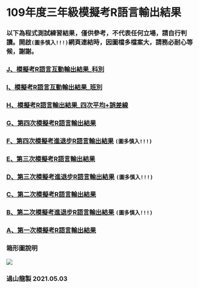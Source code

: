 # 109年度三年級模擬考R語言輸出結果

### 以下為程式測試練習結果，僅供參考，不代表任何立場，請自行判讀。開啟`(圖多慎入!!!)`網頁連結時，因圖檔多檔案大，請務必耐心等候，謝謝。
### [J、模擬考R語言互動輸出結果_科別](https://tjjh.shinyapps.io/109MTS/)
### [I、模擬考R語言互動輸出結果_班別](https://tjjh.shinyapps.io/109MTC/)
### [H、模擬考R語言輸出結果_四次平均+誤差線](https://tjjh.github.io/109MT/R109.data01020304.RMD.html)
### [G、第四次模擬考R語言輸出結果](https://tjjh.github.io/109MT/R109a04-ggplotly.RMD.html)
### [F、第四次模擬考進退步R語言輸出結果](https://tjjh.github.io/109MT/R109a03.a04.for.loop.RMD.html) `(圖多慎入!!!)`
### [E、第三次模擬考R語言輸出結果](https://tjjh.github.io/109MT/R109a03-ggplotly.RMD.html)
### [D、第三次模擬考進退步R語言輸出結果](https://tjjh.github.io/109MT/R109a02.a03.without.loop-ggplotly.RMD.html) `(圖多慎入!!!)`
### [C、第二次模擬考R語言輸出結果](https://tjjh.github.io/109MT/R109a02-ggplotly.RMD.html)
### [B、第二次模擬考進退步R語言輸出結果](https://tjjh.github.io/109MT/R109a01.a02.without.loop-ggplotly.RMD.html) `(圖多慎入!!!)`
### [A、第一次模擬考R語言輸出結果](https://tjjh.github.io/109MT/R109a01-ggplotly.RMD.html)

### 箱形圖說明
<img src="https://tjjh.github.io/109MT/boxplot.png">

### 過山龍製 2021.05.03
